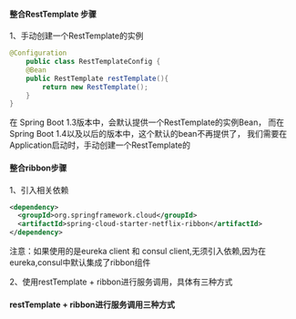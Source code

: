 #### 整合RestTemplate 步骤
1、手动创建一个RestTemplate的实例
```java
@Configuration
    public class RestTemplateConfig {
    @Bean
    public RestTemplate restTemplate(){
        return new RestTemplate();
    }
}
```
在 Spring Boot 1.3版本中，会默认提供一个RestTemplate的实例Bean，
而在 Spring Boot 1.4以及以后的版本中，这个默认的bean不再提供了，
我们需要在Application启动时，手动创建一个RestTemplate的



#### 整合ribbon步骤
1、引入相关依赖
```xml
<dependency>
  <groupId>org.springframework.cloud</groupId>
  <artifactId>spring-cloud-starter-netflix-ribbon</artifactId>
</dependency>
```
注意：如果使用的是eureka client 和 consul client,无须引入依赖,因为在eureka,consul中默认集成了ribbon组件

2、使用restTemplate + ribbon进行服务调用，具体有三种方式
#### restTemplate + ribbon进行服务调用三种方式
>
